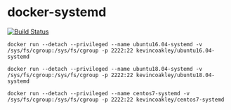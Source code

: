# docker-systemd

[![Build Status](https://travis-ci.org/kevincoakley/docker-systemd.svg?branch=master)](https://travis-ci.org/kevincoakley/docker-systemd)


    docker run --detach --privileged --name ubuntu16.04-systemd -v /sys/fs/cgroup:/sys/fs/cgroup -p 2222:22 kevincoakley/ubuntu16.04-systemd

    docker run --detach --privileged --name ubuntu18.04-systemd -v /sys/fs/cgroup:/sys/fs/cgroup -p 2222:22 kevincoakley/ubuntu18.04-systemd

    docker run --detach --privileged --name centos7-systemd -v /sys/fs/cgroup:/sys/fs/cgroup -p 2222:22 kevincoakley/centos7-systemd
